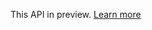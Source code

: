 <!-- BEGINSECTION class="alert alert-warning" id="version-statement" -->

This API in preview. [Learn more](http://www.visualstudio.com/integrate/support/support-faq-vsi#API_Q1)

<!-- ENDSECTION --> 